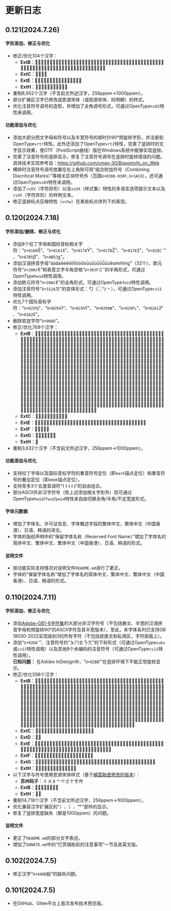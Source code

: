 # 更新日志
## 0.121(2024.7.26)
#### 字形添加、修正与优化
- 修正/优化104个汉字：
    - **ExtB**：𠆜𡀕𡄱𡆞𡕜𡖽𡙧𡜚𡨓𢐼𢴞𢸝𢿔𣚓𤃅𤄋𤎏𤎟𤑈𤓺𤭶𤰡𤺦𤼕𤽵𥡾𥨗𥴿𦁜𦍓𦨤𦩳𦴘𦾖𧄺𧒬𧞐𧭩𧮯𧻐𧻪𧻭𧼍𨇵𨎭𨒈𨘬𨢩𨤲𨱪𨱽𨽖𨾲𨿫𩅠𩆈𩆥𩏮𩕵𩘄𩛒𩞃𩩶𩳹𩵀𪋙𪏂𪕁𪕐𪘟𪙬𪛁𪛇
    - **ExtC**：𪜘𪜚𪲂𫂷
    - **ExtE**：𫡔𫡪𫡭𫡮𫡯𫦇𫧦𫫤𫬊𫴍𫴜𫴽𬀫𬏹𬦼𬲑
    - **ExtH**：𱎃𱎋𱎌𱔩𱙨𱥭𱺇𱿄𲃼𲄆𲋓
- 重制8,952个汉字（不含前文所述汉字，256ppem→1000ppem）。
- 部分扩展区汉字已修改成思源宋体（或昭源宋体、阮明朝）的样式。
- 优化注音符号调号的造型，并增加了全角调号形式，可通过OpenType`ss02`特性来调用。
#### 功能添加与优化
- 添加大部分西文字母和符号以及半宽符号的顺时针90°预旋转字形，并注册到OpenType`vrtr`特性。此外还添加了OpenType`vrt2`特性，完善了竖排时的文字显示效果，使OTF（PostScript曲线）版在Windows系统中能够实现竖排。
- 完善了注音符号的竖排显示，修复了注音符号调号在竖排时旋转错误的问题。具体技术实现参考自：https://github.com/cmex-30/Bopomofo_on_Web
- 横排时注音符号调号放置在右上角除可用“组合附加符号（Combining Diacritical Marks）”等相关区块符号外（范围`U+0300-038F,U+1AC8`），还可通过OpenType`ss03`特性来调用。
- 添加了`cvXX`（字符异形）以及`ssXX`（样式集）特性的多语言选项提示文本以及`cvXX`（字符异形）的样例文本。
- 修正竖排标点压缩特性（`vchw`）在某些标点序列下的表现。
## 0.120(2024.7.18)
#### 字形添加/删除、修正与优化
- 添加8个拉丁字母和国际音标相关字符：“`U+0160`Š”、“`U+0161`š”、“`U+0178`Ÿ”、“`U+017D`Ž”、“`U+017E`ž”、“`U+02DC`˜”、“`U+A7B5`ꞵ”、“`U+AB53`ꭓ”。
- 添加汉语拼音字母“āáǎàēéěèīíǐìōóǒòūúǔùǖǘǚǜüêɑḿńňǹɡ”（32个）、欧元符号“`U+20AC`€”和表意文字半角空格“`U+303F`〿”的半角形式，可通过OpenType`hwid`特性调用。
- 添加欧元符号“`U+20AC`€”的全角形式，可通过OpenType`fwid`特性调用。
- 添加注音符号“`U+312A`ㄪ”的变体形式：勺（⿴ㄅ丶），可通过OpenType`cv11`特性调用。
- 优化7个国际音标字符：“`U+025F`ɟ”、“`U+0294`ʔ”、“`U+0295`ʕ”、“`U+0299`ʙ”、“`U+029F`ʟ”、“`U+02A1`ʡ”、“`U+02A2`ʢ”。
- 删除软连字符“`U+00AD`­”。
- 修正/优化769个汉字：
    - **ExtB**：𠁏𠎱𠒾𠓽𠗨𠙬𠛒𠜷𠢆𠣀𠧘𠧡𠫠𠴷𠵤𠵹𠷔𠸰𠸳𠹔𠻤𠾰𠾲𠿡𡁀𡁎𡂙𡂧𡂩𡃢𡃩𡃯𡅥𡅾𡉙𡘏𡘐𡘬𡙀𡙬𡙻𡛿𡜷𡝏𡝑𡝡𡟳𡠉𡠗𡠹𡡖𡡛𡢁𡢎𡣡𡣯𡣿𡤋𡤛𡤞𡤸𡥜𡦣𡦱𡧒𡧚𡧤𡧪𡧰𡨆𡨞𡨢𡨾𡩝𡩦𡩨𡩻𡪏𡪙𡪡𡪤𡪴𡫞𡫤𡫬𡬅𡬓𡭷𡮿𡯍𡱷𡲠𡲪𡳙𡳡𡴟𡴮𡴼𡵖𡵵𡶌𡶏𡶲𡷋𡷗𡷛𡷡𡷨𡷽𡷿𡸅𡸟𡸤𡸫𡸬𡹊𡹋𡹐𡹙𡹜𡹴𡹶𡺂𡺟𡺠𡺷𡻊𡻞𡻟𡻻𡼚𡼺𡽜𡽬𡽽𡾝𡾺𡾿𡿉𢀶𢃂𢄆𢄐𢄨𢅂𢅢𢅨𢈃𢉈𢉘𢉫𢉹𢊗𢊺𢋒𢍨𢎕𢎖𢏩𢏪𢏼𢐝𢑌𢑷𢒱𢔘𢕈𢕛𢕾𢗙𢛠𢜶𢝃𢞘𢞰𢟿𢥁𢥯𢦗𢧘𢧰𢧾𢨁𢨌𢨪𢩆𢩕𢩗𢩘𢩢𢪍𢪪𢬴𢲘𢳋𢴨𢵂𢶂𢶳𢸆𢸬𢺄𢺕𢺢𢻻𢽍𢽛𢾁𢾑𢿨𢿭𣀎𣀤𣀩𣀷𣀻𣁊𣃪𣃼𣃽𣃿𣄑𣄕𣄣𣄮𣄰𣆍𣊄𣋥𣏣𣚍𣛻𣝒𣝘𣟅𣟱𣠐𣢎𣢐𣢚𣣷𣤂𣤃𣤠𣤦𣤱𣥊𣥻𣥼𣧒𣧖𣩹𣩻𣪄𣪇𣪐𣪫𣪳𣫩𣯋𣯌𣯛𣯲𣲡𣳝𣴪𣶌𣹦𣻣𣻦𣼚𣽢𣽲𣾤𣾨𣾲𣿄𤁢𤂁𤄘𤄧𤅑𤆙𤆰𤆴𤉝𤉧𤌆𤌉𤌽𤎧𤎮𤎷𤏭𤑾𤔚𤔰𤕭𤗶𤙾𤚈𤚎𤚜𤚪𤚫𤛆𤛎𤛛𤜄𤟏𤟫𤠯𤢢𤢪𤦇𤩉𤩣𤩨𤩪𤪐𤪑𤬖𤭎𤭦𤮁𤮕𤮖𤯢𤲗𤶆𤷊𤷸𤸃𤸲𤹊𤺎𤻈𤻢𤻲𤼋𤽰𤿯𥀊𥀰𥁅𥃀𥃏𥄳𥅟𥅢𥅥𥇐𥉸𥊭𥋑𥋫𥎗𥏕𥏭𥐃𥔑𥕇𥕳𥗶𥚬𥚼𥛙𥜣𥜶𥝑𥟔𥟽𥠎𥠴𥡤𥢑𥣩𥥨𥧷𥧻𥨝𥩂𥮪𥸨𥻈𥻉𥻫𥻰𥼇𥼊𥽏𦃉𦃍𦄘𦄙𦄜𦅄𦅏𦆃𦆇𦆬𦆿𦈪𦈫𦈸𦊐𦊰𦋣𦋯𦋵𦌁𦏷𦐆𦐟𦐨𦐼𦒝𦒪𦗐𦘤𦙴𦛀𦜶𦜼𦝚𦟅𦟔𦟘𦠒𦡀𦢻𦥆𦥍𦥎𦦅𦨓𦩖𦩗𦲭𦴐𦸓𦼊𦽲𦾓𦾫𦿓𧀍𧀢𧂠𧂥𧅆𧆌𧈂𧈽𧉍𧉜𧉢𧌈𧍫𧏩𧏹𧐴𧑅𧑔𧑕𧒱𧓄𧓬𧓺𧔧𧔨𧖊𧖍𧗉𧗋𧗜𧜊𧝫𧠨𧣹𧤈𧥁𧧠𧨛𧩁𧩗𧩜𧩴𧩾𧬎𧬿𧭤𧭸𧭽𧰓𧰥𧰯𧱉𧱵𧲀𧵧𧸛𧸧𧸸𧸿𧻧𧻰𧼞𧽟𧽻𧾉𧾚𧾢𨀇𨁌𨁷𨃠𨅙𨅪𨆨𨇰𨈙𨉤𨉵𨌋𨍕𨍨𨍴𨍹𨎈𨎍𨏊𨏲𨐱𨓼𨖺𨗤𨗪𨡕𨣑𨣝𨣰𨦗𨦷𨧒𨧩𨪋𨪴𨬙𨮔𨰅𨱩𨲋𨲥𨲨𨴤𨵂𨷘𨷳𨺥𨼣𨾣𨾬𩀚𩀷𩁒𩂃𩂄𩂙𩂝𩂥𩂨𩂫𩂴𩂺𩃄𩃔𩃘𩄌𩄗𩄟𩄥𩄪𩄬𩄽𩄾𩅁𩅂𩅃𩅨𩅩𩅪𩆅𩆉𩆌𩆗𩆙𩆫𩆰𩆷𩇒𩇞𩇿𩈎𩊎𩊕𩋾𩎚𩎠𩎨𩎱𩎴𩏑𩏒𩏙𩏪𩏯𩏻𩒜𩔄𩕓𩕠𩕻𩕽𩘂𩘿𩙂𩛹𩛺𩜮𩞆𩟦𩟨𩟮𩟶𩤐𩦡𩦫𩧖𩩥𩩧𩫎𩫒𩫚𩫳𩮝𩮺𩯢𩰁𩲬𩷰𩹔𩹡𩹶𩺝𩺱𩺺𩺼𩻀𩻊𩻖𩼂𩼎𩼔𩼹𩽀𩽎𩽐𩽲𩿉𪂓𪃈𪄀𪊉𪊐𪊒𪊗𪊚𪋏𪋣𪌠𪍉𪍭𪎕𪏋𪏒𪏟𪑀𪑢𪒝𪔮𪔻𪔼𪔿𪕆𪕍𪕕𪕣𪕳𪕽𪖀𪘜𪘯𪙄𪚉𪚊𪚻
    - **ExtC**：𪥪𪧝𪪶𪯙𪯽𪴕𪺈𫀳𫁤𫇓𫖍
    - **ExtE**：𫣬𫧘𫧙𫩁𫬌𫯉𫯎𫯢𫳨𫳮𫳸𫴄𫴅𫴌𫴫𫸠𫸦𫹸𫺐𫾷𫿌𫿏𫿢𬆻𬊆𬌧𬑥𬑪𬗧𬛷𬛼𬢅𬢚𬦒𬦟𬯗𬱇𬳭
    - **ExtF**：𭜰𭨅𭩔𭶈𮇱
    - **ExtG**：𰖑𰟶𰥇𰮌𰯨𱁛𱁨
    - **ExtH**：𱭢
- 重制3,632个汉字（不含前文所述汉字，256ppem→1000ppem）。
#### 功能添加与优化
- 支持拉丁字母以及国际音标字符的重音符号定位（即`mark`锚点定位）和重音符号的叠加定位（即`mkmk`锚点定位）。
- 支持至多3个五度音调符“˥ ˦ ˧ ˨ ˩”的自由组合。
- 部分ASCII外非汉字符号（除上述添加相关字形外）现可通过OpenType`hwid`/`fwid`/`pwid`特性来自由切换全角/半角/不定宽度形式。
#### 字体元数据
- 增加了字体名、许可证信息、字体概述字段的繁体中文、繁体中文（中国香港）、日语、韩语的译文。
- 字体的版权声明中的“保留字体名称（Reserved Font Name）”增加了字体名的简体中文、繁体中文、繁体中文（中国香港）、日语、韩语的形式。
#### 说明文件
- 按功能实际支持情况对说明文件`README.md`进行了更正。
- 字体的“保留字体名称”增加了字体名的简体中文、繁体中文、繁体中文（中国香港）、日语、韩语的形式。
## 0.110(2024.7.11)
#### 字形添加、修正与优化
- 添加[Adobe-GB1-6字符集](https://github.com/adobe-type-tools/Adobe-GB1)的大部分非汉字符号（不包括彝文、半宽的汉语拼音字母和预旋转90°的ASCII字符及其半宽版本），至此，本字体系列已支持GB 18030-2022实现级别3的所有字符（不包括民族文和私用区，字符层面上）。
- 添加“`U+02D8`˘”、注音符号的“ㄆㄇㄊㄋㄫ”的下标形式（可通过OpenType`subs`或`cv11`特性调用）以及其他8个未编码的注音符号（可通过OpenType`cv11`特性调用）。<br>
**已知问题：** 在Adobe InDesign中，“`U+02BB`ʻ”在竖排环境下不能正常旋转显示。
- 修正/优化598个汉字：
    - **ExtB**：𠄣𠆁𠈨𠈺𠈿𠋽𠌚𠒋𠒨𠔨𠙙𠚆𠛙𠞬𠢽𠣈𠥧𠧟𠧤𠧼𠨀𠩽𠫟𠭕𠮋𠰗𠼜𠼢𡄺𡅟𡇓𡈚𡈳𡋲𡋺𡕈𡕍𡕗𡕻𡘎𡤲𡤳𡧧𡨉𡩅𡩚𡪀𡫧𡫮𡬞𡮚𡰆𡲷𡴚𡴞𡶃𡹿𡻑𡿱𢀁𢀂𢀜𢂸𢃁𢃋𢅇𢅛𢅞𢅷𢉵𢊵𢋓𢋰𢋺𢌂𢌇𢍭𢎴𢑎𢑗𢑚𢑞𢑺𢓻𢗅𢚎𢚮𢛱𢞥𢟰𢡌𢥝𢦞𢦼𢪃𢬽𢮝𢸣𢹜𢺗𢺵𢺾𢻪𢻲𢻶𢼌𢼙𢾂𢾆𢾬𢿒𣀅𣀛𣀧𣀭𣁭𣃅𣄅𣊥𣋟𣍑𣍙𣍭𣙾𣚠𣞕𣠟𣠮𣠸𣡡𣡺𣤎𣤗𣤽𣥀𣥂𣦝𣦡𣦳𣫦𣭺𣯃𣯺𣱑𣴱𣵠𣶄𣶓𣷝𣸠𣹊𣹳𣽎𣽗𤀅𤁫𤂢𤅅𤅡𤅦𤇫𤉱𤌋𤍍𤍾𤎆𤏯𤑖𤓅𤓶𤔀𤔗𤔨𤗠𤚲𤛂𤜘𤜛𤜨𤠵𤢧𤨎𤫕𤬂𤬊𤬞𤬠𤬡𤬢𤬣𤬫𤮐𤮰𤯖𤶟𤶮𤸣𤻰𤾲𤾵𤿑𥀜𥀼𥂻𥃠𥆑𥆲𥈃𥈚𥊃𥌣𥌪𥏁𥏎𥒔𥓓𥔉𥔫𥗞𥙈𥙮𥚡𥛿𥟑𥡡𥥶𥧀𥩐𥪄𥭣𥭰𥲝𥳤𥴳𥵱𥵲𥶕𥸜𥸸𥺛𥻪𥼮𥽶𥾀𥾁𥿅𥿒𦂲𦄓𦅐𦅽𦆩𦇅𦈇𦈞𦉽𦌩𦌷𦎙𦏝𦐿𦑢𦒕𦒱𦖪𦞱𦠠𦢼𦣂𦥼𦦉𦦦𦦧𦦲𦧍𦨊𦩱𦪅𦫆𦫈𦭍𦭺𦳜𦳾𦶞𦺛𦾞𦾼𦿝𧁇𧃥𧆙𧊜𧋳𧑶𧑷𧒼𧓐𧓟𧓴𧔠𧔪𧔫𧔽𧕢𧕲𧕼𧖋𧗓𧘭𧘰𧘷𧛣𧜉𧜜𧝄𧝉𧞠𧞩𧠘𧠙𧢋𧪟𧫬𧬔𧭟𧭼𧰮𧰳𧱮𧱯𧲏𧲛𧲝𧵱𧶎𧸫𧹂𧹎𧺻𧺾𧻱𧼭𧼱𧽃𧽐𧽑𧽨𧽲𧽸𧾣𧾫𨁗𨃆𨇦𨉈𨍁𨑃𨕜𨖣𨖤𨘄𨙑𨢊𨣕𨣲𨤓𨤜𨤝𨯳𨳹𨴯𨴾𨸷𨽬𨽰𩀁𩁎𩄚𩈁𩉌𩎌𩎰𩎼𩘍𩛬𩞛𩠆𩤫𩪩𩯙𩰬𩱱𩱳𩴱𩴴𩼧𩿻𪀈𪂟𪃇𪅖𪅹𪆌𪆩𪇔𪈍𪈷𪈿𪉎𪊀𪊶𪋕𪋬𪋵𪋶𪋷𪍼𪎇𪎮𪑾𪓋𪔔𪛃𪛈𪛕
    - **ExtC**：𪜊𪜎𪜜𪜿𪝏𪢓𪤵𪦤𪼴𫄺𫆕𫊈𫍐𫍺𫑍𫓇𫖸𫛼𫜁𫜴
    - **ExtD**：𫞝𫟭
    - **ExtE**：𫡈𫡗𫢇𫣜𫣫𫣮𫤳𫧄𫧋𫧨𫧿𫨼𫩃𫬅𫯼𫰤𫳏𫴁𫴒𫵵𫵶𫵸𫵺𫷣𫸡𫼑𫿆𫿚𫿧𬀆𬀙𬃯𬄜𬅃𬅣𬅯𬆁𬍋𬎧𬏏𬏲𬓒𬛿𬜁𬟏𬡗𬢔𬦛𬧃𬪤𬭿𬮊𬮓𬯙𬯚𬯭𬰟𬱔𬱾𬲤𬴌𬴤𬴿𬸜𬸟𬸰𬹋𬹌𬹔𬹘𬹧𬹪𬹭𬹮𬺟
    - **ExtF**：𬻓𬼢𬿴𭁾𭂕𭅏𭆈𭒘𭖁𭙔𭛇𭠢𭠰𭥾𭩪𭭴𭱇𭺚𮑟𮚷
    - **ExtG**：𰀝𰀬𰁶𰂡𰂮𰃐𰃙𰃜𰄑𰄙𰅋𰅖𰆽𰇄𰇅𰈟𰈩𰉅𰊳𰋬𰋱𰎄𰏠𰘂𰘐𰘔𰙒𰚱𰚳𰛘𰥤𰫱𰫻𰳛𰳞𰴴𰺩𰻃𱀍𱆑𱌣
    - **ExtH**：𱏅𱏸𱛗𱛟𱝟𱞥𱤦𱸔𱺠𲆔𲇃𲉆𲉳𲎈
- 以下汉字与符号使用思源宋体样式（基于[綿雲飴里修改的版本](https://github.com/adobe-fonts/source-han-serif/files/14053443/SourceHanSerifSCVF%2B.zip)）：
    - **苏州码子**：〢〤〥〦〧〨〸〹〺
    - **ExtB**：𠆾𪛗𪛘𪛙𪛚𪛛𪛜𪛝
    - **ExtH**：𱝫𱝬
- 重制14,718个汉字（不含前文所述汉字，256ppem→1000ppem）。
- 优化兼容汉字扩展区的“冫、氵、艹”部件的显示。
- 修复了竖排宽度缺失（都是1000ppem）的问题。
#### 说明文件
- 更正了`README.md`的部分文字表述。
- 增加了`DONATE.md`中的“打赏捐助前的注意事项”一节及其英文版。
## 0.102(2024.7.5)
- 修正汉字“`U+440B`䐋”的缺失问题。
## 0.101(2024.7.5)
- 在GitHub、Gitee平台上首次发布技术预览版。